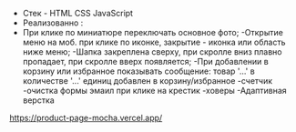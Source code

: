 - Стек - HTML CSS JavaScript
- Реализованно : 
- При клике по миниатюре переключать основное фото;
-Открытие меню на моб. при клике по иконке, закрытие - иконка или область ниже меню;
-Шапка закреплена сверху, при скролле вниз плавно пропадает, при скролле вверх появляется;
-При добавлении в корзину или избранное показывать сообщение: товар '...' в количестве '...' единиц добавлен в корзину/избранное
-счетчик
-очистка формы эмаил при клике на крестик
-ховеры
-Адаптивная верстка


https://product-page-mocha.vercel.app/
